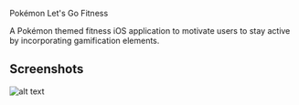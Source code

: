 Pokémon Let's Go Fitness

A Pokémon themed fitness iOS application to motivate users to stay active by incorporating gamification elements.



## Screenshots
![alt text](https://i.imgur.com/h1J3ZIQ.png)
